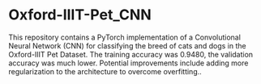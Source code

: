 # Oxford-IIIT-Pet_CNN
This repository contains a PyTorch implementation of a Convolutional Neural Network (CNN) for classifying the breed of cats and dogs in the Oxford-IIIT Pet Dataset. The training accuracy was 0.9480, the validation accuracy was much lower. Potential improvements include adding more regularization to the architecture to overcome overfitting..
